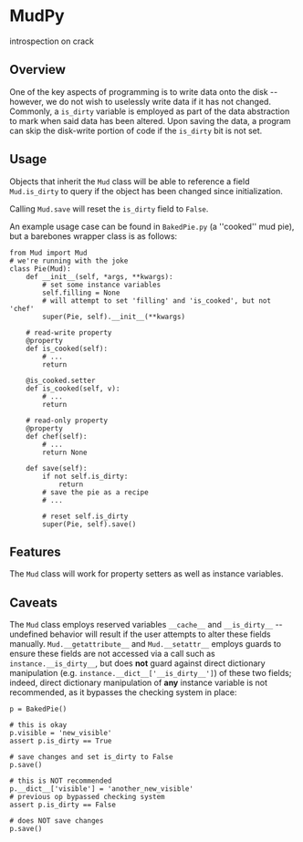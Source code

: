 MudPy
====
introspection on crack

Overview
----
One of the key aspects of programming is to write data onto the disk -- however, we do not wish to uselessly write data if it has not changed. Commonly, a `is_dirty` 
variable is employed as part of the data abstraction to mark when said data has been altered. Upon saving the data, a program can skip the disk-write portion of code if 
the `is_dirty` bit is not set.

Usage
----
Objects that inherit the `Mud` class will be able to reference a field `Mud.is_dirty` to query if the object has been changed since 
initialization.

Calling `Mud.save` will reset the `is_dirty` field to `False`.

An example usage case can be found in `BakedPie.py` (a ''cooked'' mud pie), but a barebones wrapper class is as follows:

```
from Mud import Mud
# we're running with the joke
class Pie(Mud):
	def __init__(self, *args, **kwargs):
		# set some instance variables
		self.filling = None
		# will attempt to set 'filling' and 'is_cooked', but not 'chef'
		super(Pie, self).__init__(**kwargs)

	# read-write property
	@property
	def is_cooked(self):
		# ...
		return

	@is_cooked.setter
	def is_cooked(self, v):
		# ...
		return

	# read-only property
	@property
	def chef(self):
		# ...
		return None

	def save(self):
		if not self.is_dirty:
			return
		# save the pie as a recipe
		# ...

		# reset self.is_dirty
		super(Pie, self).save()
```

Features
----
The `Mud` class will work for property setters as well as instance variables.

Caveats
----
The `Mud` class employs reserved variables `__cache__` and `__is_dirty__` -- undefined behavior will result if the user attempts to alter these fields manually. 
`Mud.__getattribute__` and `Mud.__setattr__` employs guards to ensure these fields are not accessed via a call such as `instance.__is_dirty__`, but does **not** guard 
against direct dictionary manipulation (e.g. `instance.__dict__['__is_dirty__']`) of these two fields; indeed, direct dictionary manipulation of **any** instance 
variable is not recommended, as it bypasses the checking system in place:

```
p = BakedPie()

# this is okay
p.visible = 'new_visible'
assert p.is_dirty == True

# save changes and set is_dirty to False
p.save()

# this is NOT recommended
p.__dict__['visible'] = 'another_new_visible'
# previous op bypassed checking system
assert p.is_dirty == False

# does NOT save changes
p.save()
```
